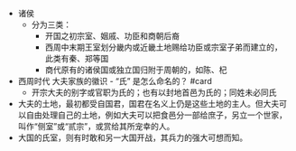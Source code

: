 - 诸侯  
	- 分为三类：  
		- 开国之初宗室、姻戚、功臣和商朝后裔  
		- 西周中末期王室划分畿内或近畿土地赐给功臣或宗室子弟而建立的，此类有秦、郑等国  
		- 商代原有的诸侯国或独立国归附于周朝的，如陈、杞  
- 西周时代 大夫家族的徽识 - “氏” 是怎么命名的？ #card  
	- 开宗大夫的别字或官职为氏的；也有以封地首邑为氏的；同姓未必同氏  
- 大夫的土地，最初都受自国君，国君在名义上仍是这些土地的主人。但大夫可以自由处理自己的土地，例如大夫可以把食邑分一部给庶子，另立一个世家，叫作“侧室”或“贰宗”，或赏给其所宠幸的人。  
- 大国的氏室，则有时敢和另一大国开战，其兵力的强大可想而知。  